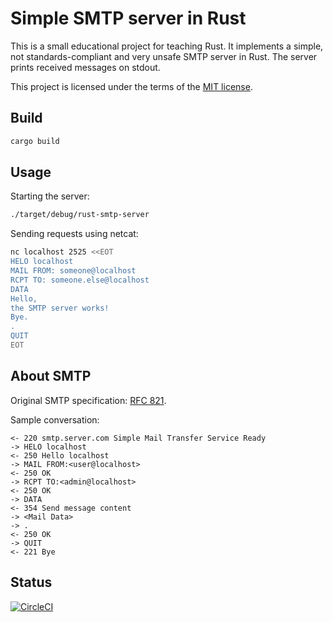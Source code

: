 # Simple SMTP server in Rust

This is a small educational project for teaching Rust.
It implements a simple, not standards-compliant and very unsafe SMTP server in Rust.
The server prints received messages on stdout.

This project is licensed under the terms of the [MIT license](LICENSE).

## Build

```bash
cargo build
```

## Usage

Starting the server:

```bash
./target/debug/rust-smtp-server
```

Sending requests using netcat:

```bash
nc localhost 2525 <<EOT
HELO localhost
MAIL FROM: someone@localhost
RCPT TO: someone.else@localhost
DATA
Hello,
the SMTP server works!
Bye.
.
QUIT
EOT
```

## About SMTP

Original SMTP specification: [RFC 821](https://tools.ietf.org/html/rfc821).

Sample conversation:

```text
<- 220 smtp.server.com Simple Mail Transfer Service Ready
-> HELO localhost
<- 250 Hello localhost
-> MAIL FROM:<user@localhost>
<- 250 OK
-> RCPT TO:<admin@localhost>
<- 250 OK
-> DATA
<- 354 Send message content
-> <Mail Data>
-> .
<- 250 OK
-> QUIT
<- 221 Bye
```

## Status

[![CircleCI](https://circleci.com/gh/az82/rust-smtp-server.svg?style=svg&circle-token=e44f845dc05807a8693d2b3674bb023eb94c3996)](https://circleci.com/gh/az82/rust-smtp-server)
